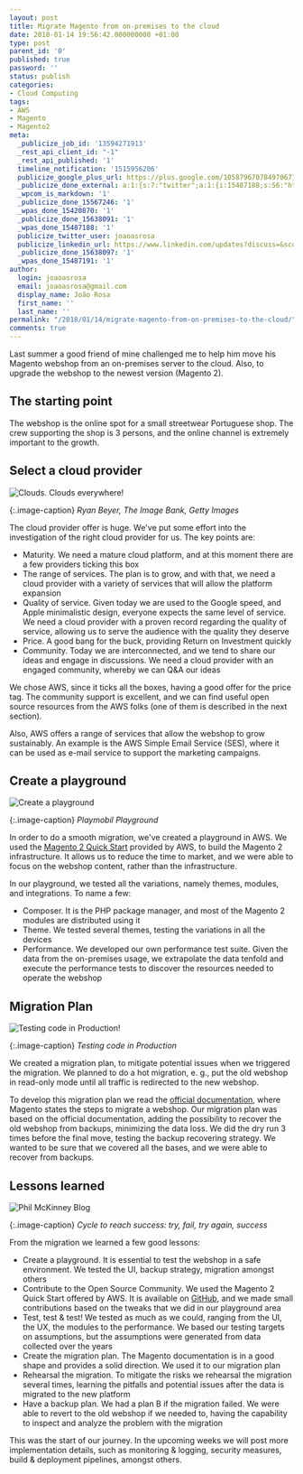 ```yaml
---
layout: post
title: Migrate Magento from on-premises to the cloud
date: 2018-01-14 19:56:42.000000000 +01:00
type: post
parent_id: '0'
published: true
password: ''
status: publish
categories:
- Cloud Computing
tags:
- AWS
- Magento
- Magento2
meta:
  _publicize_job_id: '13594271913'
  _rest_api_client_id: "-1"
  _rest_api_published: '1'
  timeline_notification: '1515956206'
  publicize_google_plus_url: https://plus.google.com/105879670784970671735/posts/R29dWKBD4Dq
  _publicize_done_external: a:1:{s:7:"twitter";a:1:{i:15487188;s:56:"https://twitter.com/joaoasrosa/status/952615509987680256";}}
  _wpcom_is_markdown: '1'
  _publicize_done_15567246: '1'
  _wpas_done_15420870: '1'
  _publicize_done_15638091: '1'
  _wpas_done_15487188: '1'
  publicize_twitter_user: joaoasrosa
  publicize_linkedin_url: https://www.linkedin.com/updates?discuss=&scope=27794317&stype=M&topic=6358381204122714112&type=U&a=XIJz
  _publicize_done_15638097: '1'
  _wpas_done_15487191: '1'
author:
  login: joaoasrosa
  email: joaoasrosa@gmail.com
  display_name: João Rosa
  first_name: ''
  last_name: ''
permalink: "/2018/01/14/migrate-magento-from-on-premises-to-the-cloud/"
comments: true
---
```

Last summer a good friend of mine challenged me to help him move his Magento webshop from an on-premises server to the cloud. Also, to upgrade the webshop to the newest version (Magento 2).

The starting point
------------------

The webshop is the online spot for a small streetwear Portuguese shop. The crew supporting the shop is 3 persons, and the online channel is extremely important to the growth.

Select a cloud provider
-----------------------

![Clouds. Clouds everywhere!](/images/assets/gettyimages-482252-001-570a81d93df78c7d9edc0d78.jpg)

{:.image-caption}
*Ryan Beyer, The Image Bank, Getty Images*

The cloud provider offer is huge. We've put some effort into the investigation of the right cloud provider for us. The key points are:

*   Maturity. We need a mature cloud platform, and at this moment there are a few providers ticking this box
*   The range of services. The plan is to grow, and with that, we need a cloud provider with a variety of services that will allow the platform expansion
*   Quality of service. Given today we are used to the Google speed, and Apple minimalistic design, everyone expects the same level of service. We need a cloud provider with a proven record regarding the quality of service, allowing us to serve the audience with the quality they deserve
*   Price. A good bang for the buck, providing Return on Investment quickly
*   Community. Today we are interconnected, and we tend to share our ideas and engage in discussions. We need a cloud provider with an engaged community, whereby we can Q&A our ideas

We chose AWS, since it ticks all the boxes, having a good offer for the price tag. The community support is excellent, and we can find useful open source resources from the AWS folks (one of them is described in the next section).

Also, AWS offers a range of services that allow the webshop to grow sustainably. An example is the AWS Simple Email Service (SES), where it can be used as e-mail service to support the marketing campaigns.

Create a playground
-------------------

![Create a playground](/images/assets/5612_product_detail.jpeg)

{:.image-caption}
*Playmobil Playground*

In order to do a smooth migration, we've created a playground in AWS. We used the [Magento 2 Quick Start](https://docs.aws.amazon.com/quickstart/latest/magento/welcome.html) provided by AWS, to build the Magento 2 infrastructure. It allows us to reduce the time to market, and we were able to focus on the webshop content, rather than the infrastructure.

In our playground, we tested all the variations, namely themes, modules, and integrations. To name a few:

*   Composer. It is the PHP package manager, and most of the Magento 2 modules are distributed using it
*   Theme. We tested several themes, testing the variations in all the devices
*   Performance. We developed our own performance test suite. Given the data from the on-premises usage, we extrapolate the data tenfold and execute the performance tests to discover the resources needed to operate the webshop

Migration Plan
--------------

![Testing code in Production!](/images/assets/0hsfnsw.jpg)

{:.image-caption}
*Testing code in Production*

We created a migration plan, to mitigate potential issues when we triggered the migration. We planned to do a hot migration, e. g., put the old webshop in read-only mode until all traffic is redirected to the new webshop.

To develop this migration plan we read the [official documentation](http://devdocs.magento.com/guides/v2.0/migration/migration-plan.html), where Magento states the steps to migrate a webshop. Our migration plan was based on the official documentation, adding the possibility to recover the old webshop from backups, minimizing the data loss. We did the dry run 3 times before the final move, testing the backup recovering strategy. We wanted to be sure that we covered all the bases, and we were able to recover from backups.

Lessons learned
---------------

![Phil McKinney Blog](/images/assets/adobestock_87364193-760x507.jpeg)

{:.image-caption}
*Cycle to reach success: try, fail, try again, success*

From the migration we learned a few good lessons:

*   Create a playground. It is essential to test the webshop in a safe environment. We tested the UI, backup strategy, migration amongst others
*   Contribute to the Open Source Community. We used the Magento 2 Quick Start offered by AWS. It is available on [GitHub](https://github.com/aws-quickstart/quickstart-magento), and we made small contributions based on the tweaks that we did in our playground area
*   Test, test & test! We tested as much as we could, ranging from the UI, the UX, the modules to the performance. We based our testing targets on assumptions, but the assumptions were generated from data collected over the years
*   Create the migration plan. The Magento documentation is in a good shape and provides a solid direction. We used it to our migration plan
*   Rehearsal the migration. To mitigate the risks we rehearsal the migration several times, learning the pitfalls and potential issues after the data is migrated to the new platform
*   Have a backup plan. We had a plan B if the migration failed. We were able to revert to the old webshop if we needed to, having the capability to inspect and analyze the problem with the migration

This was the start of our journey. In the upcoming weeks we will post more implementation details, such as monitoring & logging, security measures, build & deployment pipelines, amongst others.
